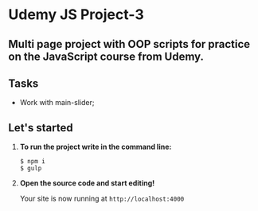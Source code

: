 # Udemy JS Project-3

## Multi page project with OOP scripts for practice on the JavaScript course from Udemy.

## Tasks

-  Work with main-slider;

## Let's started

1. **To run the project write in the command line:**
   ```shell
   $ npm i
   $ gulp
   ```

2. **Open the source code and start editing!**

   Your site is now running at `http://localhost:4000`
